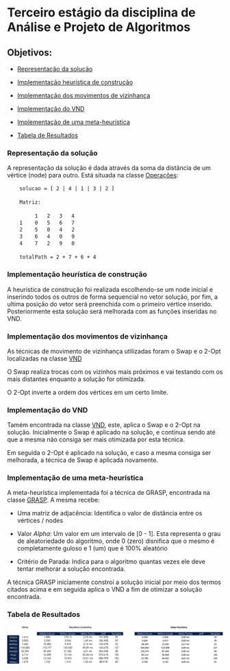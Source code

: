 # Terceiro estágio da disciplina de Análise e Projeto de Algoritmos

## Objetivos: 

 - [Representação da solução](https://github.com/wlater/TSP-Cup#representa%C3%A7%C3%A3o-da-solu%C3%A7%C3%A3o)

 - [Implementação heurística de construção](https://github.com/wlater/TSP-Cup#implementa%C3%A7%C3%A3o-heur%C3%ADstica-de-constru%C3%A7%C3%A3o)

 - [Implementação dos movimentos de vizinhança](https://github.com/wlater/TSP-Cup#implementa%C3%A7%C3%A3o-dos-movimentos-de-vizinhan%C3%A7a)

 - [Implementação do VND](https://github.com/wlater/TSP-Cup#implementa%C3%A7%C3%A3o-do-vnd)

 - [Implementação de uma meta-heurística](https://github.com/wlater/TSP-Cup#implementa%C3%A7%C3%A3o-de-uma-meta-heur%C3%ADstica)
 
 - [Tabela de Resultados](https://github.com/wlater/TSP-Cup#tabela-de-resultados)

### Representação da solução

A representação da solução é dada através da soma da distância de um vértice (node) para outro. Está situada na classe [Operações](https://github.com/wlater/TSP-Cup/blob/master/src/Heuristicas/Operacoes.java):

```
 	solucao = [ 2 | 4 | 1 | 3 | 2 ]

 	Matriz:

		 1   2   3   4
	1    0   5   6   7
	2    5   0   4   2
	3    6   4   0   9
	4    7   2   9   0

	totalPath = 2 + 7 + 6 + 4
```
### Implementação heurística de construção

A heuristica de construção foi realizada escolhendo-se um node inicial e inserindo todos os outros de forma sequencial no vetor solução, por fim, a ultima posição do vetor será preenchida com o primeiro vértice inserido. Posteriormente esta solução será melhorada com as funções inseridas no VND.

### Implementação dos movimentos de vizinhança

As técnicas de movimento de vizinhança utilizadas foram o Swap e o 2-Opt localizadas na classe [VND](https://github.com/wlater/TSP-Cup/blob/master/src/Heuristicas/VND.java)

O Swap realiza trocas com os vizinhos mais próximos e vai testando com os mais distantes enquanto a solução for otimizada.

O 2-Opt inverte a ordem dos vértices em um certo limite.

### Implementação do VND

Tamém encontrada na classe [VND](https://github.com/wlater/TSP-Cup/blob/master/src/Heuristicas/VND.java), este, aplica o Swap e o 2-Opt na solução. Inicialmente o Swap é aplicado na solução, e continua sendo até que a mesma não consiga ser mais otimizada por esta técnica.

Em seguida o 2-Opt é aplicado na solução, e caso a mesma consiga ser melhorada, a técnica de Swap é aplicada novamente.

### Implementação de uma meta-heurística

A meta-heurística implementada foi a técnica de GRASP, encontrada na classe [GRASP](https://github.com/wlater/TSP-Cup/blob/master/src/Heuristicas/GRASP.java). A mesma recebe:

 - Uma matriz de adjacência: Identifica o valor de distância entre os vértices / nodes

 - Valor *Alpha*: Um valor em um intervalo de [0 - 1]. Esta representa o grau de aleatoriedade do algoritmo, onde 0 (zero) disnifica que o mesmo é completamente guloso e 1 (um) que é 100% aleatório

 - Critério de Parada: Indica para o algoritmo quantas vezes ele deve tentar melhorar a solução encontrada.

 A técnica GRASP iniciamente constroi a solução inicial por meio dos termos citados acima e em seguida aplica o VND a fim de otimizar a solução encontrada.


### Tabela de Resultados

 ![tabela](https://github.com/wlater/TSP-Cup/blob/master/img/tabela.jpg?raw=true)